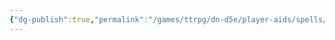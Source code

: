 ```yaml
---
{"dg-publish":true,"permalink":"/games/ttrpg/dn-d5e/player-aids/spells/level-1/peppermint-plate/","tags":["ttrpg/dnd/5e","spell","concentration","verbal","somatic","material"],"noteIcon":""}
---
```


